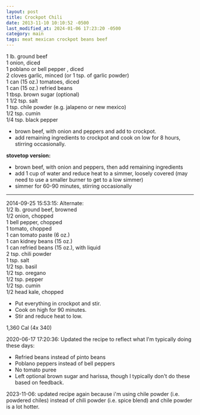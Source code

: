 ```yaml
---
layout: post
title: Crockpot Chili
date: 2013-11-10 10:10:52 -0500
last_modified_at: 2024-01-06 17:23:20 -0500
category: main
tags: meat mexican crockpot beans beef
---
```

1 lb. ground beef  
1 onion, diced  
1 poblano or bell pepper , diced  
2 cloves garlic, minced (or 1 tsp. of garlic powder)  
1 can (15 oz.) tomatoes, diced  
1 can (15 oz.) refried beans  
1 tbsp. brown sugar (optional)  
1 1/2 tsp. salt  
1 tsp. chile powder (e.g. jalapeno or new mexico)  
1/2 tsp. cumin  
1/4 tsp. black pepper  
  
* brown beef, with onion and peppers and add to crockpot.
* add remaining ingredients to crockpot and cook on low for 8 hours,
  stirring occasionally.

**stovetop version:**

* brown beef, with onion and peppers, then add remaining ingredients
* add 1 cup of water and reduce heat to a simmer, loosely covered (may need to use
  a smaller burner to get to a low simmer)
* simmer for 60-90 minutes, stirring occasionally

---

2014-09-25 15:53:15: Alternate:  
1/2 lb. ground beef, browned  
1/2 onion, chopped  
1 bell pepper, chopped  
1 tomato, chopped  
1 can tomato paste (6 oz.)  
1 can kidney beans (15 oz.)  
1 can refried beans (15 oz.), with liquid  
2 tsp. chili powder  
1 tsp. salt  
1/2 tsp. basil  
1/2 tsp. oregano  
1/2 tsp. pepper  
1/2 tsp. cumin  
1/2 head kale, chopped

* Put everything in crockpot and stir.
* Cook on high for 90 minutes.
* Stir and reduce heat to low.

1,360 Cal (4x 340)

2020-06-17 17:20:36: Updated the recipe to reflect what I'm typically doing these
days:
* Refried beans instead of pinto beans
* Poblano peppers instead of bell peppers
* No tomato puree
* Left optional brown sugar and harissa, though I typically don't do these based on
  feedback.

2023-11-06: updated recipe again because i'm using chile powder (i.e. powdered
chiles) instead of chili powder (i.e. spice blend) and chile powder is a lot
hotter.
